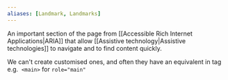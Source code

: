 ```yaml
---
aliases: [Landmark, Landmarks]
---
```


An important section of the page from [[Accessible Rich Internet Applications|ARIA]] that allow [[Assistive technology|Assistive technologies]] to navigate and to find content quickly.

We can't create customised ones, and often they have an equivalent in tag e.g.  `<main>` for `role="main"`
